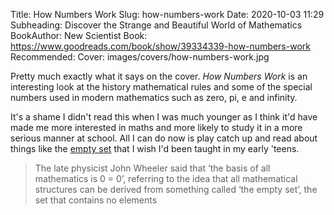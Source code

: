 Title: How Numbers Work
Slug: how-numbers-work
Date: 2020-10-03 11:29
Subheading: Discover the Strange and Beautiful World of Mathematics
BookAuthor: New Scientist
Book: https://www.goodreads.com/book/show/39334339-how-numbers-work
Recommended: 
Cover: images/covers/how-numbers-work.jpg

Pretty much exactly what it says on the cover. *How Numbers Work* is an interesting look at the history mathematical rules and some of the special numbers used
in modern mathematics such as zero, pi, e and infinity.

It's a shame I didn't read this when I was much younger as I think it'd have made me more interested in maths and more likely to study it in a more serious manner at school. All I can do now is play catch up and read about things like the [empty set](https://en.wikipedia.org/wiki/Empty_set) that I wish I'd been taught in my early 'teens.

> The late physicist John Wheeler said that ‘the basis of all mathematics is 0 = 0’, referring to the idea that all mathematical structures can be derived from something called ‘the empty set’, the set that contains no elements